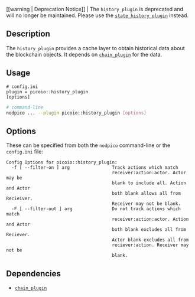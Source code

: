 [[warning | Deprecation Notice]]
| The `history_plugin` is deprecated and will no longer be maintained. Please use the [`state_history_plugin`](../state_history_plugin/index.md) instead.

## Description

The `history_plugin` provides a cache layer to obtain historical data about the blockchain objects. It depends on [`chain_plugin`](../chain_plugin/index.md) for the data.

## Usage

```console
# config.ini
plugin = picoio::history_plugin
[options]
```
```sh
# command-line
nodpico ... --plugin picoio::history_plugin [options]
```

## Options

These can be specified from both the `nodpico` command-line or the `config.ini` file:

```console
Config Options for picoio::history_plugin:
  -f [ --filter-on ] arg                Track actions which match 
                                        receiver:action:actor. Actor may be 
                                        blank to include all. Action and Actor 
                                        both blank allows all from Recieiver. 
                                        Receiver may not be blank.
  -F [ --filter-out ] arg               Do not track actions which match 
                                        receiver:action:actor. Action and Actor
                                        both blank excludes all from Reciever. 
                                        Actor blank excludes all from 
                                        reciever:action. Receiver may not be 
                                        blank.
```

## Dependencies

* [`chain_plugin`](../chain_plugin/index.md)
